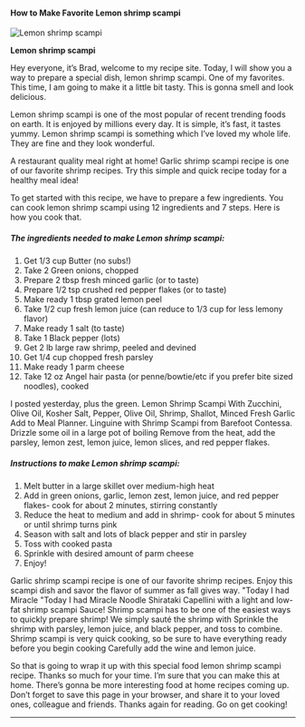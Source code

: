             

#### How to Make Favorite Lemon shrimp scampi

![Lemon shrimp scampi](https://img-global.cpcdn.com/recipes/5511250582700032/751x532cq70/lemon-shrimp-scampi-recipe-main-photo.jpg)

**Lemon shrimp scampi**

Hey everyone, it’s Brad, welcome to my recipe site. Today, I will show you a way to prepare a special dish, lemon shrimp scampi. One of my favorites. This time, I am going to make it a little bit tasty. This is gonna smell and look delicious.

Lemon shrimp scampi is one of the most popular of recent trending foods on earth. It is enjoyed by millions every day. It is simple, it’s fast, it tastes yummy. Lemon shrimp scampi is something which I’ve loved my whole life. They are fine and they look wonderful.

A restaurant quality meal right at home! Garlic shrimp scampi recipe is one of our favorite shrimp recipes. Try this simple and quick recipe today for a healthy meal idea!

To get started with this recipe, we have to prepare a few ingredients. You can cook lemon shrimp scampi using 12 ingredients and 7 steps. Here is how you cook that.

##### The ingredients needed to make Lemon shrimp scampi:

1.  Get 1/3 cup Butter (no subs!)
2.  Take 2 Green onions, chopped
3.  Prepare 2 tbsp fresh minced garlic (or to taste)
4.  Prepare 1/2 tsp crushed red pepper flakes (or to taste)
5.  Make ready 1 tbsp grated lemon peel
6.  Take 1/2 cup fresh lemon juice (can reduce to 1/3 cup for less lemony flavor)
7.  Make ready 1 salt (to taste)
8.  Take 1 Black pepper (lots)
9.  Get 2 lb large raw shrimp, peeled and devined
10.  Get 1/4 cup chopped fresh parsley
11.  Make ready 1 parm cheese
12.  Take 12 oz Angel hair pasta (or penne/bowtie/etc if you prefer bite sized noodles), cooked

I posted yesterday, plus the green. Lemon Shrimp Scampi With Zucchini, Olive Oil, Kosher Salt, Pepper, Olive Oil, Shrimp, Shallot, Minced Fresh Garlic Add to Meal Planner. Linguine with Shrimp Scampi from Barefoot Contessa. Drizzle some oil in a large pot of boiling Remove from the heat, add the parsley, lemon zest, lemon juice, lemon slices, and red pepper flakes.

##### Instructions to make Lemon shrimp scampi:

1.  Melt butter in a large skillet over medium-high heat
2.  Add in green onions, garlic, lemon zest, lemon juice, and red pepper flakes- cook for about 2 minutes, stirring constantly
3.  Reduce the heat to medium and add in shrimp- cook for about 5 minutes or until shrimp turns pink
4.  Season with salt and lots of black pepper and stir in parsley
5.  Toss with cooked pasta
6.  Sprinkle with desired amount of parm cheese
7.  Enjoy!

Garlic shrimp scampi recipe is one of our favorite shrimp recipes. Enjoy this scampi dish and savor the flavor of summer as fall gives way. "Today I had Miracle "Today I had Miracle Noodle Shirataki Capellini with a light and low-fat shrimp scampi Sauce! Shrimp scampi has to be one of the easiest ways to quickly prepare shrimp! We simply sauté the shrimp with Sprinkle the shrimp with parsley, lemon juice, and black pepper, and toss to combine. Shrimp scampi is very quick cooking, so be sure to have everything ready before you begin cooking Carefully add the wine and lemon juice.

So that is going to wrap it up with this special food lemon shrimp scampi recipe. Thanks so much for your time. I’m sure that you can make this at home. There’s gonna be more interesting food at home recipes coming up. Don’t forget to save this page in your browser, and share it to your loved ones, colleague and friends. Thanks again for reading. Go on get cooking!

* * *
